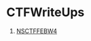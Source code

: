 # CTFWriteUps

  1. [NSCTFFEBW4](https://github.com/bhattsameer/CTFWriteUps/blob/master/CTF1/README.md)
